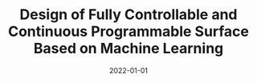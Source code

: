 ---
title: "Design of Fully Controllable and Continuous Programmable Surface Based on Machine Learning"
collection: publications
category: manuscripts
permalink: /publication/2022-01-01-programmable-surface
# excerpt: 'Programmable surfaces (PSs) consist of a 2D array of actuators that can deform in the third dimension, providing the ability to create continuous 3D profiles. Discrete PSs can be realized using an array of independent solid linear actuators. Continuous PSs consist of actuators that are mechanically coupled, providing deformation states that are more similar to real surfaces with reduced complexity of the control electronics. However, continuous PSs have been limited in size by the lack of the control systems required to take into account the complex internal coupling between actuators in the array. In this work, we computationally explore the deformation of a fully continuous PS with 81 independent actuation pixels based on ionic bending actuator. We establish a control strategy using machine learning (ML) regression models. Both forward and inverse control are achieved based on the training datasets which are derived from the finite element analysis (FEA) data of our PS. The prediction of surface deformation achieved by forward control with accuracy under 1% is 15000 times faster than FEM. And the real-time inverse control of continuous PSs that is to reproduce any arbitrary pre-defined surfaces, which possess high practical value for tactile display or human-machine interactive devices, is first proposed in the letter.'
date: 2022-01-01
venue: 'IEEE Robotics and Automation Letters'
paperurl: 'https://wang5056.github.io/files/Wang et al. - 2022 - Design of Fully Controllable and Continuous Programmable Surface Based on Machine Learning.pdf'
bibtexurl: 'https://wang5056.github.io/files/WangDesign.bib'
citation: 'Wang, Jue and Suo, Jiaqi and Chortos, Alex. (2022). "Design of Fully Controllable and Continuous Programmable Surface Based on Machine Learning." <i>IEEE Robotics and Automation Letters</i>, 7(1), 549-556.'
---